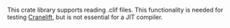 This crate library supports reading .clif files. This functionality is needed
for testing [Cranelift](https://crates.io/crates/cranelift), but is not essential
for a JIT compiler.

